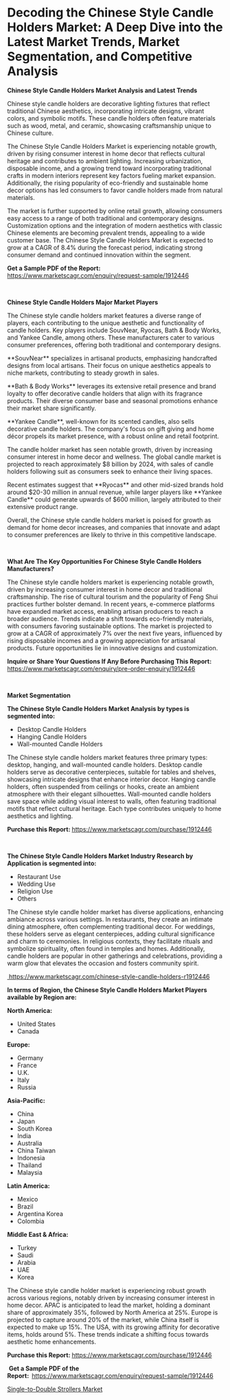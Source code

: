 <p><h1>Decoding the Chinese Style Candle Holders Market: A Deep Dive into the Latest Market Trends, Market Segmentation, and Competitive Analysis</h1></p><p><strong>Chinese Style Candle Holders Market Analysis and Latest Trends</strong></p>
<p><p>Chinese style candle holders are decorative lighting fixtures that reflect traditional Chinese aesthetics, incorporating intricate designs, vibrant colors, and symbolic motifs. These candle holders often feature materials such as wood, metal, and ceramic, showcasing craftsmanship unique to Chinese culture. </p><p>The Chinese Style Candle Holders Market is experiencing notable growth, driven by rising consumer interest in home decor that reflects cultural heritage and contributes to ambient lighting. Increasing urbanization, disposable income, and a growing trend toward incorporating traditional crafts in modern interiors represent key factors fueling market expansion. Additionally, the rising popularity of eco-friendly and sustainable home decor options has led consumers to favor candle holders made from natural materials. </p><p>The market is further supported by online retail growth, allowing consumers easy access to a range of both traditional and contemporary designs. Customization options and the integration of modern aesthetics with classic Chinese elements are becoming prevalent trends, appealing to a wide customer base. The Chinese Style Candle Holders Market is expected to grow at a CAGR of 8.4% during the forecast period, indicating strong consumer demand and continued innovation within the segment.</p></p>
<p><strong>Get a Sample PDF of the Report:&nbsp;</strong> <a href="https://www.marketscagr.com/enquiry/request-sample/1912446?utm_campaign=3198&utm_medium=2&utm_source=Github&utm_content=ia&utm_term=06042025&utm_id=chinese-style-candle-holders">https://www.marketscagr.com/enquiry/request-sample/1912446</a></p>
<p>&nbsp;</p>
<p><strong>Chinese Style Candle Holders Major Market Players</strong></p>
<p><p>The Chinese style candle holders market features a diverse range of players, each contributing to the unique aesthetic and functionality of candle holders. Key players include SouvNear, Ryocas, Bath & Body Works, and Yankee Candle, among others. These manufacturers cater to various consumer preferences, offering both traditional and contemporary designs.</p><p>**SouvNear** specializes in artisanal products, emphasizing handcrafted designs from local artisans. Their focus on unique aesthetics appeals to niche markets, contributing to steady growth in sales. </p><p>**Bath & Body Works** leverages its extensive retail presence and brand loyalty to offer decorative candle holders that align with its fragrance products. Their diverse consumer base and seasonal promotions enhance their market share significantly.</p><p>**Yankee Candle**, well-known for its scented candles, also sells decorative candle holders. The company's focus on gift giving and home décor propels its market presence, with a robust online and retail footprint.</p><p>The candle holder market has seen notable growth, driven by increasing consumer interest in home decor and wellness. The global candle market is projected to reach approximately $8 billion by 2024, with sales of candle holders following suit as consumers seek to enhance their living spaces.</p><p>Recent estimates suggest that **Ryocas** and other mid-sized brands hold around $20-30 million in annual revenue, while larger players like **Yankee Candle** could generate upwards of $600 million, largely attributed to their extensive product range. </p><p>Overall, the Chinese style candle holders market is poised for growth as demand for home decor increases, and companies that innovate and adapt to consumer preferences are likely to thrive in this competitive landscape.</p></p>
<p>&nbsp;</p>
<p><strong>What Are The Key Opportunities For Chinese Style Candle Holders Manufacturers?</strong></p>
<p><p>The Chinese style candle holders market is experiencing notable growth, driven by increasing consumer interest in home decor and traditional craftsmanship. The rise of cultural tourism and the popularity of Feng Shui practices further bolster demand. In recent years, e-commerce platforms have expanded market access, enabling artisan producers to reach a broader audience. Trends indicate a shift towards eco-friendly materials, with consumers favoring sustainable options. The market is projected to grow at a CAGR of approximately 7% over the next five years, influenced by rising disposable incomes and a growing appreciation for artisanal products. Future opportunities lie in innovative designs and customization.</p></p>
<p><strong>Inquire or Share Your Questions If Any Before Purchasing This Report:</strong> <a href="https://www.marketscagr.com/enquiry/pre-order-enquiry/1912446?utm_campaign=3198&utm_medium=2&utm_source=Github&utm_content=ia&utm_term=06042025&utm_id=chinese-style-candle-holders">https://www.marketscagr.com/enquiry/pre-order-enquiry/1912446</a></p>
<p>&nbsp;</p>
<p><strong>Market Segmentation</strong></p>
<p><strong>The Chinese Style Candle Holders Market Analysis by types is segmented into:</strong></p>
<p><ul><li>Desktop Candle Holders</li><li>Hanging Candle Holders</li><li>Wall-mounted Candle Holders</li></ul></p>
<p><p>The Chinese style candle holders market features three primary types: desktop, hanging, and wall-mounted candle holders. Desktop candle holders serve as decorative centerpieces, suitable for tables and shelves, showcasing intricate designs that enhance interior decor. Hanging candle holders, often suspended from ceilings or hooks, create an ambient atmosphere with their elegant silhouettes. Wall-mounted candle holders save space while adding visual interest to walls, often featuring traditional motifs that reflect cultural heritage. Each type contributes uniquely to home aesthetics and lighting.</p></p>
<p><strong>Purchase this Report:&nbsp;</strong><a href="https://www.marketscagr.com/purchase/1912446?utm_campaign=3198&utm_medium=2&utm_source=Github&utm_content=ia&utm_term=06042025&utm_id=chinese-style-candle-holders">https://www.marketscagr.com/purchase/1912446</a></p>
<p>&nbsp;</p>
<p><strong>The Chinese Style Candle Holders Market Industry Research by Application is segmented into:</strong></p>
<p><ul><li>Restaurant Use</li><li>Wedding Use</li><li>Religion Use</li><li>Others</li></ul></p>
<p><p>The Chinese style candle holder market has diverse applications, enhancing ambiance across various settings. In restaurants, they create an intimate dining atmosphere, often complementing traditional decor. For weddings, these holders serve as elegant centerpieces, adding cultural significance and charm to ceremonies. In religious contexts, they facilitate rituals and symbolize spirituality, often found in temples and homes. Additionally, candle holders are popular in other gatherings and celebrations, providing a warm glow that elevates the occasion and fosters community spirit.</p></p>
<p><a href="https://www.marketscagr.com/chinese-style-candle-holders-r1912446?utm_campaign=3198&utm_medium=2&utm_source=Github&utm_content=ia&utm_term=06042025&utm_id=chinese-style-candle-holders">&nbsp;https://www.marketscagr.com/chinese-style-candle-holders-r1912446</a></p>
<p><strong>In terms of Region, the Chinese Style Candle Holders Market Players available by Region are:</strong></p>
<p>
    <p> <strong> North America: </strong>
        <ul>
            <li>United States</li>
            <li>Canada</li>
        </ul>
        </p> 
    <p> <strong> Europe: </strong>
        <ul>
            <li>Germany</li>
            <li>France</li>
            <li>U.K.</li>
            <li>Italy</li>
            <li>Russia</li>
        </ul>
        </p> 
    <p> <strong> Asia-Pacific: </strong>
        <ul>
            <li>China</li>
            <li>Japan</li>
            <li>South Korea</li>
            <li>India</li>
            <li>Australia</li>
            <li>China Taiwan</li>
            <li>Indonesia</li>
            <li>Thailand</li>
            <li>Malaysia</li>
        </ul>
        </p> 
    <p> <strong> Latin America: </strong>
        <ul>
            <li>Mexico</li>
            <li>Brazil</li>
            <li>Argentina Korea</li>
            <li>Colombia</li>
        </ul>
        </p> 
    <p> <strong> Middle East & Africa: </strong>
        <ul>
            <li>Turkey</li>
            <li>Saudi</li>
            <li>Arabia</li>
            <li>UAE</li>
            <li>Korea</li>
        </ul>
    </p>
    </p>
<p><p>The Chinese style candle holder market is experiencing robust growth across various regions, notably driven by increasing consumer interest in home decor. APAC is anticipated to lead the market, holding a dominant share of approximately 35%, followed by North America at 25%. Europe is projected to capture around 20% of the market, while China itself is expected to make up 15%. The USA, with its growing affinity for decorative items, holds around 5%. These trends indicate a shifting focus towards aesthetic home enhancements.</p></p>
<p><strong>Purchase this Report: </strong><a href="https://www.marketscagr.com/purchase/1912446?utm_campaign=3198&utm_medium=2&utm_source=Github&utm_content=ia&utm_term=06042025&utm_id=chinese-style-candle-holders">https://www.marketscagr.com/purchase/1912446</a></p>
<p>&nbsp;<strong>Get a Sample PDF of the Report:&nbsp;&nbsp;</strong><a href="https://www.marketscagr.com/enquiry/request-sample/1912446?utm_campaign=3198&utm_medium=2&utm_source=Github&utm_content=ia&utm_term=06042025&utm_id=chinese-style-candle-holders">https://www.marketscagr.com/enquiry/request-sample/1912446</a></p>
<p><strong></strong></p>
<p><p><a href="https://github.com/lalolatiot/Market-Research-Report-List-1/blob/main/single-to-double-strollers-market.md?utm_campaign=3198&utm_medium=2&utm_source=Github&utm_content=ia&utm_term=06042025&utm_id=chinese-style-candle-holders">Single-to-Double Strollers Market</a></p></p>